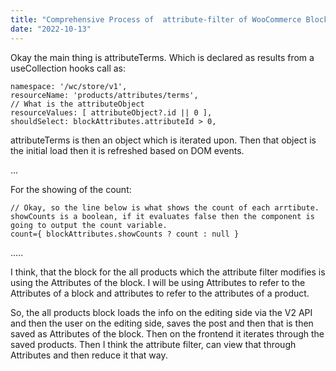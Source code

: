 ```yaml
---
title: "Comprehensive Process of  attribute-filter of WooCommerce Blocks."
date: "2022-10-13"
---
```


Okay the main thing is attributeTerms. Which is declared as results from a useCollection hooks call as:

```
namespace: '/wc/store/v1',
resourceName: 'products/attributes/terms',
// What is the attributeObject
resourceValues: [ attributeObject?.id || 0 ],
shouldSelect: blockAttributes.attributeId > 0,
```

attributeTerms is then an object which is iterated upon. Then that object is the initial load then it is refreshed based on DOM events.

...

For the showing of the count:

```
// Okay, so the line below is what shows the count of each arrtibute. showCounts is a boolean, if it evaluates false then the component is going to output the count variable. 
count={ blockAttributes.showCounts ? count : null }
```

.....

I think, that the block for the all products which the attribute filter modifies is using the Attributes of the block. I will be using Attributes to refer to the Attributes of a block and attributes to refer to the attributes of a product.

So, the all products block loads the info on the editing side via the V2 API and then the user on the editing side, saves the post and then that is then saved as Attributes of the block. Then on the frontend it iterates through the saved products. Then I think the attribute filter, can view that through Attributes and then reduce it that way.
